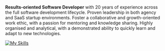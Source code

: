 **Results-oriented Software Developer** with 20 years of experience across the full software development lifecycle. Proven leadership in both agency and SaaS startup environments. Foster a collaborative and growth-oriented work ethic, with a passion for mentoring and knowledge sharing. Highly organised and analytical, with a demonstrated ability to quickly learn and adapt to new technologies.


[![My Skills](https://skillicons.dev/icons?i=laravel,mysql,elasticsearch,vuejs,aws,git,github,bootstrap)](https://skillicons.dev/icons?theme=light&i=laravel,php,py,django,mysql,mongodb,elasticsearch,rabbitmq,redis,postgres,alpinejs,vuejs,pinia,react,aws,gcp,azure,git,github,bitbucket,css,bootstrap,bash,cypress,docker,graphql,nginx,nodejs,sentry,ts)
